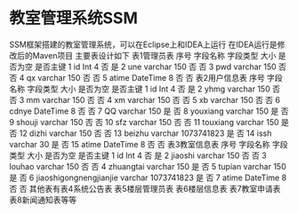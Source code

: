 # 教室管理系统SSM
SSM框架搭建的教室管理系统，可以在Eclipse上和IDEA上运行
在IDEA运行是修改后的Maven项目
主要表设计如下
表1管理员表
序号	字段名称	字段类型	大小	是否为空	是否主键
1	id	Int	4	否	是
2	une	varchar	150	否	否
3	pwd	varchar	150	否	否
4	qx	varchar	150	否	否
5	atime	DateTime	8	否	否
表2用户信息表
序号	字段名称	字段类型	大小	是否为空	是否主键
1	id	Int	4	否	是
2	yhmg	varchar	150	否	否
3	mm	varchar	150	否	否
4	xm	varchar	150	否	否
5	xb	varchar	150	否	否
6	cdnye	DateTime	8	否	否
7	QQ	varchar	150	是	否
8	youxiang	varchar	150	是	否
9	shouji	varchar	150	否	否
10	sfz	varchar	150	否	否
11	touxiang	varchar	150	是	否
12	dizhi	varchar	150	否	否
13	beizhu	varchar	1073741823	是	否
14	issh	varchar	30	是	否
15	atime	DateTime	8	否	否
表3教室信息表
序号	字段名称	字段类型	大小	是否为空	是否主键
1	id	Int	4	否	是
2	jiaoshi	varchar	150	否	否
3	louhao	varchar	150	否	否
4	zhuangtai	varchar	150	是	否
5	tupian	varchar	150	是	否
6	jiaoshigongnengjianjie	varchar	1073741823	是	否
7	atime	DateTime	8	否	否
其他表有表4系统公告表 表5楼层管理员表 表6楼层信息表 表7教室申请表 表8新闻通知表等等
